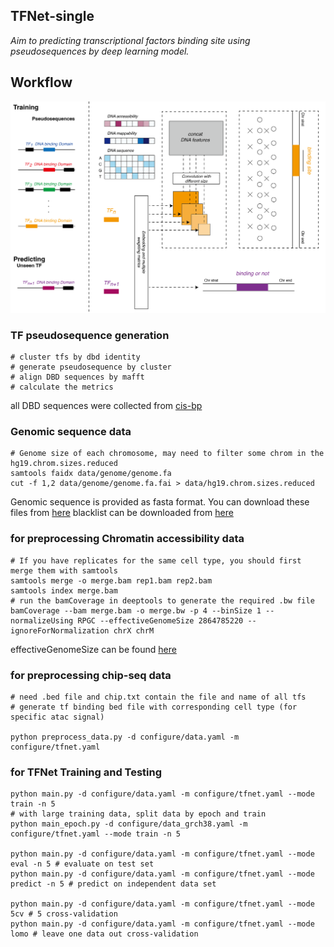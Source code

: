 ## TFNet-single

*Aim to predicting transcriptional factors binding site using pseudosequences by deep learning model.*


## Workflow

![tf-dl](img/tf-single.png)


### TF pseudosequence generation

```
# cluster tfs by dbd identity 
# generate pseudosequence by cluster
# align DBD sequences by mafft
# calculate the metrics
```
all DBD sequences were collected from [cis-bp](http://cisbp.ccbr.utoronto.ca)


### Genomic sequence data

```
# Genome size of each chromosome, may need to filter some chrom in the hg19.chrom.sizes.reduced
samtools faidx data/genome/genome.fa
cut -f 1,2 data/genome/genome.fa.fai > data/hg19.chrom.sizes.reduced
```
Genomic sequence is provided as fasta format. You can download these files from [here](https://hgdownload.soe.ucsc.edu/downloads.html)
blacklist can be downloaded from [here](https://github.com/Boyle-Lab/Blacklist/blob/master/lists/)


### for preprocessing Chromatin accessibility data

```
# If you have replicates for the same cell type, you should first merge them with samtools
samtools merge -o merge.bam rep1.bam rep2.bam
samtools index merge.bam
# run the bamCoverage in deeptools to generate the required .bw file 
bamCoverage --bam merge.bam -o merge.bw -p 4 --binSize 1 --normalizeUsing RPGC --effectiveGenomeSize 2864785220 --ignoreForNormalization chrX chrM 
```
effectiveGenomeSize can be found [here](https://deeptools.readthedocs.io/en/latest/content/feature/effectiveGenomeSize.html)


### for preprocessing chip-seq data

```
# need .bed file and chip.txt contain the file and name of all tfs
# generate tf binding bed file with corresponding cell type (for specific atac signal)

python preprocess_data.py -d configure/data.yaml -m configure/tfnet.yaml
```


### for TFNet Training and Testing

```
python main.py -d configure/data.yaml -m configure/tfnet.yaml --mode train -n 5
# with large training data, split data by epoch and train
python main_epoch.py -d configure/data_grch38.yaml -m configure/tfnet.yaml --mode train -n 5

python main.py -d configure/data.yaml -m configure/tfnet.yaml --mode eval -n 5 # evaluate on test set
python main.py -d configure/data.yaml -m configure/tfnet.yaml --mode predict -n 5 # predict on independent data set

python main.py -d configure/data.yaml -m configure/tfnet.yaml --mode 5cv # 5 cross-validation
python main.py -d configure/data.yaml -m configure/tfnet.yaml --mode lomo # leave one data out cross-validation
```